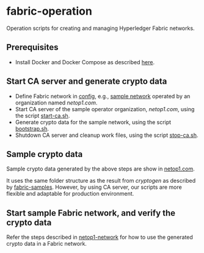 # fabric-operation

Operation scripts for creating and managing Hyperledger Fabric networks.

## Prerequisites
* Install Docker and Docker Compose as described [here](https://docs.docker.com/compose/install/).

## Start CA server and generate crypto data
* Define Fabric network in [config](./config), e.g., [sample network](./config/netop1.env) operated by an organization named _netop1.com_.
* Start CA server of the sample operator organization, _netop1.com_, using the script [start-ca.sh](./ca/start-ca.sh).
* Generate crypto data for the sample network, using the script [bootstrap.sh](./ca/bootstrap.sh).
* Shutdown CA server and cleanup work files, using the script [stop-ca.sh](./ca/stop-ca.sh).

## Sample crypto data
Sample crypto data generated by the above steps are show in [netop1.com](./netop1.com).

It uses the same folder structure as the result from _cryptogen_ as described by [fabric-samples](https://github.com/hyperledger/fabric-samples). However, by using CA server, our scripts are more flexible and adaptable for production environment.

## Start sample Fabric network, and verify the crypto data
Refer the steps described in [netop1-network](./netop1-network) for how to use the generated crypto data in a Fabric network.